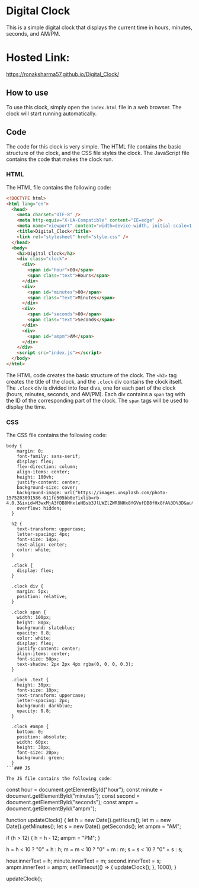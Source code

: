 
# Digital Clock

This is a simple digital clock that displays the current time in hours, minutes, seconds, and AM/PM.
# Hosted Link: 
https://ronaksharma57.github.io/Digital_Clock/

## How to use

To use this clock, simply open the `index.html` file in a web browser. The clock will start running automatically.

## Code

The code for this clock is very simple. The HTML file contains the basic structure of the clock, and the CSS file styles the clock. The JavaScript file contains the code that makes the clock run.

### HTML

The HTML file contains the following code:

```html
<!DOCTYPE html>
<html lang="en">
  <head>
    <meta charset="UTF-8" />
    <meta http-equiv="X-UA-Compatible" content="IE=edge" />
    <meta name="viewport" content="width=device-width, initial-scale=1.0" />
    <title>Digital_Clock</title>
    <link rel="stylesheet" href="style.css" />
  </head>
  <body>
    <h2>Digital Clock</h2>
    <div class="clock">
      <div>
        <span id="hour">00</span>
        <span class="text">Hours</span>
      </div>
      <div>
        <span id="minutes">00</span>
        <span class="text">Minutes</span>
      </div>
      <div>
        <span id="seconds">00</span>
        <span class="text">Seconds</span>
      </div>
      <div>
        <span id="ampm">AM</span>
      </div>
    </div>
    <script src="index.js"></script>
  </body>
</html>
```

The HTML code creates the basic structure of the clock. The `<h2>` tag creates the title of the clock, and the `.clock` div contains the clock itself. The `.clock` div is divided into four divs, one for each part of the clock (hours, minutes, seconds, and AM/PM). Each div contains a `span` tag with the ID of the corresponding part of the clock. The `span` tags will be used to display the time.

### CSS

The CSS file contains the following code:

```
body {
    margin: 0;
    font-family: sans-serif;
    display: flex;
    flex-direction: column;
    align-items: center;
    height: 100vh;
    justify-content: center;
    background-size: cover;
    background-image: url("https://images.unsplash.com/photo-1575203091586-611fe505bb0e?ixlib=rb-4.0.3&ixid=M3wxMjA3fDB8MHxleHBsb3JlLWZlZWR8NHx8fGVufDB8fHx8fA%3D%3D&auto=format&fit=crop&w=600&q=60");
    overflow: hidden;
  }
  
  h2 {
    text-transform: uppercase;
    letter-spacing: 4px;
    font-size: 14px;
    text-align: center;
    color: white;
  }
  
  .clock {
    display: flex;
  }
  
  .clock div {
    margin: 5px;
    position: relative;
  }
  
  .clock span {
    width: 100px;
    height: 80px;
    background: slateblue;
    opacity: 0.8;
    color: white;
    display: flex;
    justify-content: center;
    align-items: center;
    font-size: 50px;
    text-shadow: 2px 2px 4px rgba(0, 0, 0, 0.3);
  }
  
  .clock .text {
    height: 30px;
    font-size: 10px;
    text-transform: uppercase;
    letter-spacing: 2px;
    background: darkblue;
    opacity: 0.8;
  }
  
  .clock #ampm {
    bottom: 0;
    position: absolute;
    width: 60px;
    height: 30px;
    font-size: 20px;
    background: green;
  }
```### JS

The JS file contains the following code:
```
const hour = document.getElementById("hour");
const minute = document.getElementById("minutes");
const second = document.getElementById("seconds");
const ampm = document.getElementById("ampm");

function updateClock() {
  let h = new Date().getHours();
  let m = new Date().getMinutes();
  let s = new Date().getSeconds();
  let ampm = "AM";

  if (h > 12) {
    h = h - 12;
    ampm = "PM";
  }

  h = h < 10 ? "0" + h : h;
  m = m < 10 ? "0" + m : m;
  s = s < 10 ? "0" + s : s;

  hour.innerText = h;
  minute.innerText = m;
  second.innerText = s;
  ampm.innerText = ampm;
  setTimeout(() => {
    updateClock();
  }, 1000);
}

updateClock();
```
